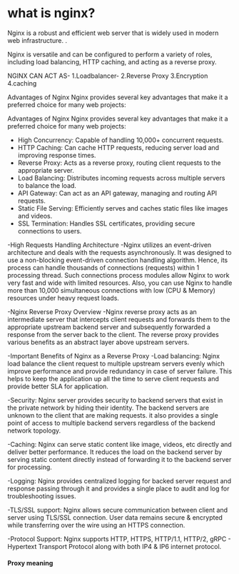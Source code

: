 # what is nginx?

Nginx is a robust and efficient web server that is widely used in modern web infrastructure. .

Nginx is versatile and can be configured to perform a variety of roles, including load balancing, HTTP caching, and acting as a reverse proxy. 


NGINX CAN ACT AS-
1.Loadbalancer-
2.Reverse Proxy
3.Encryption
4.caching


Advantages of Nginx
Nginx provides several key advantages that make it a preferred choice for many web projects:

Advantages of Nginx
Nginx provides several key advantages that make it a preferred choice for many web projects:

- High Concurrency: Capable of handling 10,000+ concurrent requests.
- HTTP Caching: Can cache HTTP requests, reducing server load and improving response times.
- Reverse Proxy: Acts as a reverse proxy, routing client requests to the appropriate server.
- Load Balancing: Distributes incoming requests across multiple servers to balance the load.
- API Gateway: Can act as an API gateway, managing and routing API requests.
- Static File Serving: Efficiently serves and caches static files like images and videos.
- SSL Termination: Handles SSL certificates, providing secure connections to users.

-High Requests Handling Architecture
    -Nginx utilizes an event-driven architecture and deals with the requests asynchronously. It was designed to use a non-blocking event-driven connection handling algorithm. Hence, its process can handle thousands of connections (requests) within 1 processing thread. Such connections process modules allow Nginx to work very fast and wide with limited resources. Also, you can use Nginx to handle more than 10,000 simultaneous connections with low (CPU & Memory) resources under heavy request loads.

-Nginx Reverse Proxy Overview
    -Nginx reverse proxy acts as an intermediate server that intercepts client requests and forwards them to the appropriate upstream backend server and subsequently forwarded a response from the server back to the client. The reverse proxy provides various benefits as an abstract layer above upstream servers.

-Important Benefits of Nginx as a Reverse Proxy
    -Load balancing: Nginx load balance the client request to multiple upstream servers evenly which improve performance and provide redundancy in case of server failure. This helps to keep the application up all the time to serve client requests and provide better SLA for application.

-Security: Nginx server provides security to backend servers that exist in the private network by hiding their identity. The backend servers are unknown to the client that are making requests. it also provides a single point of access to multiple backend servers regardless of the backend network topology.

-Caching: Nginx can serve static content like image, videos, etc directly and deliver better performance. It reduces the load on the backend server by serving static content directly instead of forwarding it to the backend server for processing.

-Logging: Nginx provides centralized logging for backed server request and response passing through it and provides a single place to audit and log for troubleshooting issues.

-TLS/SSL support: Nginx allows secure communication between client and server using TLS/SSL connection. User data remains secure & encrypted while transferring over the wire using an HTTPS connection.

-Protocol Support: Nginx supports HTTP, HTTPS, HTTP/1.1, HTTP/2, gRPC - Hypertext Transport Protocol along with both IP4 & IP6 internet protocol.

#### Proxy meaning
